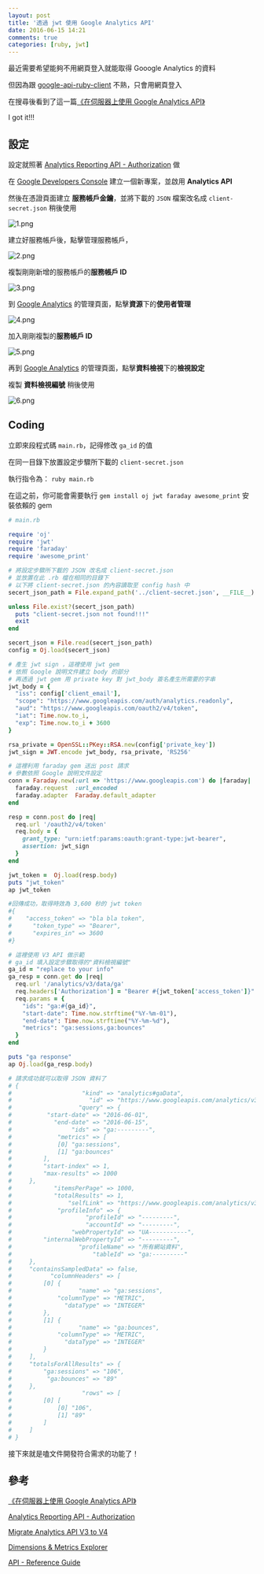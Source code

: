 ```yaml
---
layout: post
title: '透過 jwt 使用 Google Analytics API'
date: 2016-06-15 14:21
comments: true
categories: [ruby, jwt]
---
```

最近需要希望能夠不用網頁登入就能取得 Gooogle Analytics 的資料

但因為跟 [google-api-ruby-client](ref1) 不熟，只會用網頁登入

在搜尋後看到了這一篇[《在伺服器上使用 Google Analytics API》][ref2]

I got it!!!

<!-- more -->

## 設定

設定就照著 [Analytics Reporting API - Authorization][ref3] 做

在 [Google Developers Console][ref4] 建立一個新專案，並啟用 **Analytics API**

然後在憑證頁面建立 **服務帳戶金鑰**，並將下載的 `JSON` 檔案改名成 `client-secret.json` 稍後使用

![1.png](http://user-image.logdown.io/user/6114/blog/6123/post/737458/a7I54QGYStublsdKRH0m_1.png)

建立好服務帳戶後，點擊管理服務帳戶，

![2.png](http://user-image.logdown.io/user/6114/blog/6123/post/737458/ACst1ndT0GLmbn3AIxEA_2.png)

複製剛剛新增的服務帳戶的**服務帳戶 ID**

![3.png](http://user-image.logdown.io/user/6114/blog/6123/post/737458/pC6xYwZQTIKckGKNmUtv_3.png)

到 [Google Analytics][ref5] 的管理頁面，點擊**資源**下的**使用者管理**

![4.png](http://user-image.logdown.io/user/6114/blog/6123/post/737458/4VRh5c2pQVOAp2fdPTla_4.png)

加入剛剛複製的**服務帳戶 ID**

![5.png](http://user-image.logdown.io/user/6114/blog/6123/post/737458/zerjIhaQaCk5872MgOow_5.png)

再到 [Google Analytics][ref5] 的管理頁面，點擊**資料檢視**下的**檢視設定**

複製 **資料檢視編號** 稍後使用

![6.png](http://user-image.logdown.io/user/6114/blog/6123/post/737458/VPzNGyZ5T76E4LjPmJ8v_6.png)

## Coding

立即來段程式碼 `main.rb`，記得修改 `ga_id` 的值

在同一目錄下放置設定步驟所下載的 `client-secret.json`

執行指令為： `ruby main.rb`

在這之前，你可能會需要執行 `gem install oj jwt faraday awesome_print` 安裝依賴的 gem

```ruby
# main.rb

require 'oj'
require 'jwt'
require 'faraday'
require 'awesome_print'

# 將設定步驟所下載的 JSON 改名成 client-secret.json
# 並放置在此 .rb 檔在相同的目錄下
# 以下將 client-secret.json 的內容讀取至 config hash 中
secert_json_path = File.expand_path('../client-secret.json', __FILE__)

unless File.exist?(secert_json_path)
  puts "client-secret.json not found!!!"
  exit
end

secert_json = File.read(secert_json_path)
config = Oj.load(secert_json)

# 產生 jwt sign ，這裡使用 jwt gem
# 依照 Google 說明文件建立 body 的部分
# 再透過 jwt gem 用 private key 對 jwt_body 簽名產生所需要的字串
jwt_body = {
  "iss": config['client_email'],
  "scope": "https://www.googleapis.com/auth/analytics.readonly",
  "aud": "https://www.googleapis.com/oauth2/v4/token",
  "iat": Time.now.to_i,
  "exp": Time.now.to_i + 3600
}

rsa_private = OpenSSL::PKey::RSA.new(config['private_key'])
jwt_sign = JWT.encode jwt_body, rsa_private, 'RS256'

# 這裡利用 faraday gem 送出 post 請求
# 參數依照 Google 說明文件設定
conn = Faraday.new(:url => 'https://www.googleapis.com') do |faraday|
  faraday.request  :url_encoded
  faraday.adapter  Faraday.default_adapter
end

resp = conn.post do |req|
  req.url '/oauth2/v4/token'
  req.body = {
    grant_type: "urn:ietf:params:oauth:grant-type:jwt-bearer",
    assertion: jwt_sign
  }
end

jwt_token =  Oj.load(resp.body)
puts "jwt_token"
ap jwt_token

#回傳成功，取得時效為 3,600 秒的 jwt token
#{
#    "access_token" => "bla bla token",
#      "token_type" => "Bearer",
#      "expires_in" => 3600
#}

# 這裡使用 V3 API 做示範
# ga_id 填入設定步驟取得的"資料檢視編號"
ga_id = "replace to your info"
ga_resp = conn.get do |req|
  req.url '/analytics/v3/data/ga'
  req.headers['Authorization'] = "Bearer #{jwt_token['access_token']}"
  req.params = {
    "ids": "ga:#{ga_id}",
    "start-date": Time.now.strftime("%Y-%m-01"),
    "end-date": Time.now.strftime("%Y-%m-%d"),
    "metrics": "ga:sessions,ga:bounces"
  }
end

puts "ga response"
ap Oj.load(ga_resp.body)

# 請求成功就可以取得 JSON 資料了
# {
#                    "kind" => "analytics#gaData",
#                      "id" => "https://www.googleapis.com/analytics/v3/data/ga?ids=ga:---------&metrics=ga:sessions,ga:bounces&start-date=2016-06-01&end-date=2016-06-15",
#                   "query" => {
#          "start-date" => "2016-06-01",
#            "end-date" => "2016-06-15",
#                 "ids" => "ga:---------",
#             "metrics" => [
#             [0] "ga:sessions",
#             [1] "ga:bounces"
#         ],
#         "start-index" => 1,
#         "max-results" => 1000
#     },
#            "itemsPerPage" => 1000,
#            "totalResults" => 1,
#                "selfLink" => "https://www.googleapis.com/analytics/v3/data/ga?ids=ga:---------&metrics=ga:sessions,ga:bounces&start-date=2016-06-01&end-date=2016-06-15",
#             "profileInfo" => {
#                     "profileId" => "---------",
#                     "accountId" => "---------",
#                 "webPropertyId" => "UA-----------",
#         "internalWebPropertyId" => "---------",
#                   "profileName" => "所有網站資料",
#                       "tableId" => "ga:---------"
#     },
#     "containsSampledData" => false,
#           "columnHeaders" => [
#         [0] {
#                   "name" => "ga:sessions",
#             "columnType" => "METRIC",
#               "dataType" => "INTEGER"
#         },
#         [1] {
#                   "name" => "ga:bounces",
#             "columnType" => "METRIC",
#               "dataType" => "INTEGER"
#         }
#     ],
#     "totalsForAllResults" => {
#         "ga:sessions" => "106",
#          "ga:bounces" => "89"
#     },
#                    "rows" => [
#         [0] [
#             [0] "106",
#             [1] "89"
#         ]
#     ]
# }
```

接下來就是嗑文件開發符合需求的功能了！

## 參考

[《在伺服器上使用 Google Analytics API》][ref2]

[Analytics Reporting API - Authorization][ref3]

[Migrate Analytics API V3 to V4][ref6]

[Dimensions & Metrics Explorer][ref7]

[API - Reference Guide][ref8]

[ref1]: https://github.com/google/google-api-ruby-client
[ref2]: https://zespia.tw/blog/2014/07/28/use-google-analytics-api-on-server/
[ref3]: https://developers.google.com/analytics/devguides/reporting/core/v4/authorization
[ref4]: https://console.developers.google.com/
[ref5]: https://analytics.google.com
[ref6]: https://developers.google.com/analytics/devguides/reporting/core/v4/migration
[ref7]: https://developers.google.com/analytics/devguides/reporting/core/dimsmets
[ref8]: https://developers.google.com/analytics/devguides/reporting/core/v3/reference